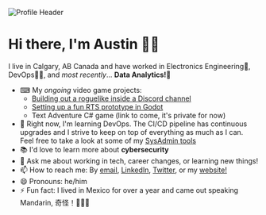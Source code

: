 ![Profile Header](https://pbs.twimg.com/profile_banners/1616938443568971776/1674347684/1500x500)

# Hi there, I'm Austin 👋🏼

I live in Calgary, AB Canada and have worked in Electronics Engineering🤖, DevOps👨‍💻, and _most recently_... **Data Analytics!🔢**

- ⌨ My _ongoing_ video game projects:
  - [Building out a roguelike inside a Discord channel](https://github.com/Captain-Howard/Discord-Roguelike)
  - [Setting up a fun RTS prototype in Godot](https://github.com/DapperBanana/Untitled-RTS)
  - Text Adventure C# game (link to come, it's private for now)
- 🌱 Right now, I'm learning DevOps. The CI/CD pipeline has continuous upgrades and I strive to keep on top of everything as much as I can. Feel free to take a look at some of my [SysAdmin tools](https://github.com/DapperBanana/Local-PC-PoSh-Scripts)
- 📚 I'd love to learn more about **cybersecurity**
- 💬 Ask me about working in tech, career changes, or learning new things!
- 📫 How to reach me: By [email](austin.lane.howard@gmail.com), [LinkedIn](https://www.linkedin.com/in/austin-l-howard-a8035052/), [Twitter](https://twitter.com/Dapper_Banana), or my [website!](https://www.austinlhoward.com)
- 😄 Pronouns: he/him
- ⚡ Fun fact: I lived in Mexico for over a year and came out speaking Mandarin, 奇怪！🤷🏼‍♂️ 
